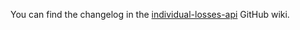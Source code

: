 You can find the changelog in the [individual-losses-api](https://github.com/hmrc/individual-losses-api/wiki/Changelog) GitHub wiki.